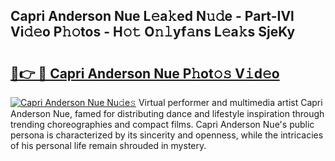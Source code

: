 ## Capri Anderson Nue L𝚎a𝚔ed N𝚞𝚍e - Part-IVl Vi𝚍𝚎o P𝚑𝚘tos - H𝚘𝚝 O𝚗𝚕yf𝚊ns L𝚎a𝚔s SjeKy

# <h2><a href="http://kf1ijy.oniu.top/?m=Capri+Anderson+Nue">🔗👉 🔴 Capri Anderson Nue P𝚑ot𝚘𝚜 V𝚒d𝚎o</a></h2>

[![Capri Anderson Nue Nu𝚍e𝚜](https://i.imgur.com/0qMVB7G.gif)](http://kf1ijy.oniu.top/?m=Capri+Anderson+Nue)
Virtual performer and multimedia artist Capri Anderson Nue, famed for distributing dance and lifestyle inspiration through trending choreographies and compact films. Capri Anderson Nue's public persona is characterized by its sincerity and openness, while the intricacies of his personal life remain shrouded in mystery.  
